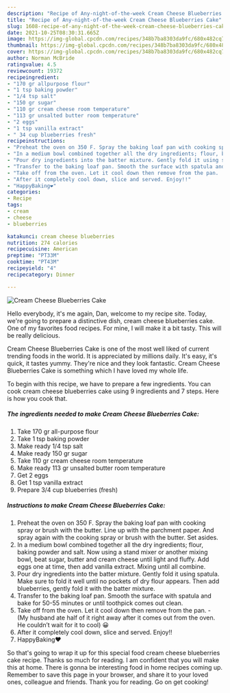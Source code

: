 ```yaml
---
description: "Recipe of Any-night-of-the-week Cream Cheese Blueberries Cake"
title: "Recipe of Any-night-of-the-week Cream Cheese Blueberries Cake"
slug: 1608-recipe-of-any-night-of-the-week-cream-cheese-blueberries-cake
date: 2021-10-25T08:30:31.665Z
image: https://img-global.cpcdn.com/recipes/348b7ba8303da9fc/680x482cq70/cream-cheese-blueberries-cake-recipe-main-photo.jpg
thumbnail: https://img-global.cpcdn.com/recipes/348b7ba8303da9fc/680x482cq70/cream-cheese-blueberries-cake-recipe-main-photo.jpg
cover: https://img-global.cpcdn.com/recipes/348b7ba8303da9fc/680x482cq70/cream-cheese-blueberries-cake-recipe-main-photo.jpg
author: Norman McBride
ratingvalue: 4.5
reviewcount: 19372
recipeingredient:
- "170 gr allpurpose flour"
- "1 tsp baking powder"
- "1/4 tsp salt"
- "150 gr sugar"
- "110 gr cream cheese room temperature"
- "113 gr unsalted butter room temperature"
- "2 eggs"
- "1 tsp vanilla extract"
- " 34 cup blueberries fresh"
recipeinstructions:
- "Preheat the oven on 350 F. Spray the baking loaf pan with cooking spray or brush with the butter. Line up with the parchment paper. And spray again with the cooking spray or brush with the butter. Set asides."
- "In a medium bowl combined together all the dry ingredients; flour, baking powder and salt. Now using a stand mixer or another mixing bowl, beat sugar, butter and cream cheese until light and fluffy. Add eggs one at time, then add vanilla extract. Mixing until all combine."
- "Pour dry ingredients into the batter mixture. Gently fold it using spatula. Make sure to fold it well until no pockets of dry flour appears. Then add blueberries, gently fold it with the batter mixture."
- "Transfer to the baking loaf pan. Smooth the surface with spatula and bake for 50-55 minutes or until toothpick comes out clean."
- "Take off from the oven. Let it cool down then remove from the pan.  (My husband ate half of it right away after it comes out from the oven. He couldn’t wait for it to cool) 😀"
- "After it completely cool down, slice and served. Enjoy!!"
- "HappyBaking❤️"
categories:
- Recipe
tags:
- cream
- cheese
- blueberries

katakunci: cream cheese blueberries 
nutrition: 274 calories
recipecuisine: American
preptime: "PT33M"
cooktime: "PT43M"
recipeyield: "4"
recipecategory: Dinner

---
```



![Cream Cheese Blueberries Cake](https://img-global.cpcdn.com/recipes/348b7ba8303da9fc/680x482cq70/cream-cheese-blueberries-cake-recipe-main-photo.jpg)

Hello everybody, it's me again, Dan, welcome to my recipe site. Today, we're going to prepare a distinctive dish, cream cheese blueberries cake. One of my favorites food recipes. For mine, I will make it a bit tasty. This will be really delicious.



Cream Cheese Blueberries Cake is one of the most well liked of current trending foods in the world. It is appreciated by millions daily. It's easy, it's quick, it tastes yummy. They're nice and they look fantastic. Cream Cheese Blueberries Cake is something which I have loved my whole life.


To begin with this recipe, we have to prepare a few ingredients. You can cook cream cheese blueberries cake using 9 ingredients and 7 steps. Here is how you cook that.

<!--inarticleads1-->

##### The ingredients needed to make Cream Cheese Blueberries Cake:

1. Take 170 gr all-purpose flour
1. Take 1 tsp baking powder
1. Make ready 1/4 tsp salt
1. Make ready 150 gr sugar
1. Take 110 gr cream cheese room temperature
1. Make ready 113 gr unsalted butter room temperature
1. Get 2 eggs
1. Get 1 tsp vanilla extract
1. Prepare  3/4 cup blueberries (fresh)




<!--inarticleads2-->

##### Instructions to make Cream Cheese Blueberries Cake:

1. Preheat the oven on 350 F. Spray the baking loaf pan with cooking spray or brush with the butter. Line up with the parchment paper. And spray again with the cooking spray or brush with the butter. Set asides.
1. In a medium bowl combined together all the dry ingredients; flour, baking powder and salt. Now using a stand mixer or another mixing bowl, beat sugar, butter and cream cheese until light and fluffy. Add eggs one at time, then add vanilla extract. Mixing until all combine.
1. Pour dry ingredients into the batter mixture. Gently fold it using spatula. Make sure to fold it well until no pockets of dry flour appears. Then add blueberries, gently fold it with the batter mixture.
1. Transfer to the baking loaf pan. Smooth the surface with spatula and bake for 50-55 minutes or until toothpick comes out clean.
1. Take off from the oven. Let it cool down then remove from the pan.  - (My husband ate half of it right away after it comes out from the oven. He couldn’t wait for it to cool) 😀
1. After it completely cool down, slice and served. Enjoy!!
1. HappyBaking❤️




So that's going to wrap it up for this special food cream cheese blueberries cake recipe. Thanks so much for reading. I am confident that you will make this at home. There is gonna be interesting food in home recipes coming up. Remember to save this page in your browser, and share it to your loved ones, colleague and friends. Thank you for reading. Go on get cooking!
